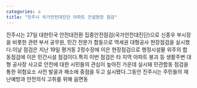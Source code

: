 ```yaml
---
categories: a
title: "진주시 국가안전대진단 아파트 건설현장 점검"
---
```

진주시는 27일 대한민국 안전대전환 집중안전점검(국가안전대진단)으로 신종우 부시장을 비롯한 관련 부서 공무원, 민간 전문가 합동으로 역세권 대형공사 현장점검을 실시했다.이날 점검은 지난 19일 평거동 2정수장에 이은 현장점검으로 행정시설물 위주의 합동점검에 이은 민간시설 점검이다.특히 이번 점검은 타 지역 아파트 붕괴 등 생활주변 대형 공사장 사고로 안전에 대한 시민들의 관심이 높아진 가운데 실시돼 민관합동 점검을 통한 위험요소 사전 발굴과 해소에 중점을 두고 실시됐다.그동안 진주시는 주민들의 재난예방과 안전의식 고취를 위해 읍면동